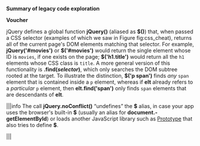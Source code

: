 **Summary of legacy code exploration**

**Voucher**

jQuery defines a global function **jQuery()** (aliased as **<span>\$</span>()**) that, when passed a CSS selector (examples of which we saw in Figure fig:css_cheat), returns all of the current page's DOM elements matching that selector.  For example, **jQuery('\#movies')** or **<span>\$</span>('\#movies')** would return the single element whose ID is `movies`, if one exists on the page; **<span>\$</span>('h1.title')** would return all the `h1` elements whose CSS class is `title`. A more general version of this functionality is **.find(***selector***)**, which only searches the DOM subtree rooted at the target.  To illustrate the distinction, **<span>\$</span>('p span')** finds *any* `span` element that is contained inside a `p` element, whereas if **elt** already refers to a *particular* `p` element, then **elt.find('span')** only finds `span` elements that are descendants of **elt**.


|||info
The call **jQuery.noConflict()** “undefines” the **<span>\$</span>** alias, in case your app uses the browser's built-in **<span>\$</span>** (usually an alias for **document.\-getElementById**) or loads another JavaScript library such as [Prototype](http://prototypejs.org) that also tries to define **<span>\$</span>**.

|||
